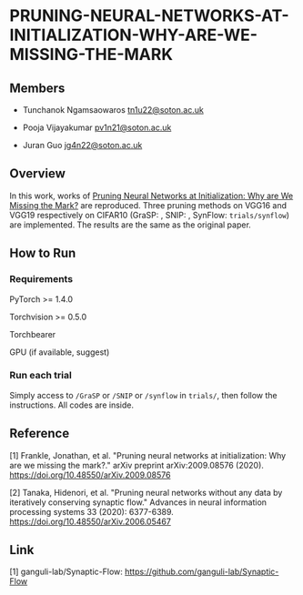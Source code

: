 # PRUNING-NEURAL-NETWORKS-AT-INITIALIZATION-WHY-ARE-WE-MISSING-THE-MARK

## Members

- Tunchanok Ngamsaowaros   tn1u22@soton.ac.uk

- Pooja Vijayakumar        pv1n21@soton.ac.uk

- Juran Guo                jg4n22@soton.ac.uk

## Overview

In this work, works of <a href="https://arxiv.org/abs/2205.09328" target="_blank">Pruning Neural Networks at Initialization: Why are We Missing the Mark?</a> are reproduced. Three pruning methods on VGG16 and VGG19 respectively on CIFAR10 (GraSP: , SNIP: , SynFlow: `trials/synflow`) are implemented. The results are the same as the original paper.

## How to Run

### Requirements

PyTorch >= 1.4.0

Torchvision >= 0.5.0

Torchbearer

GPU (if available, suggest)

### Run each trial

Simply access to `/GraSP` or `/SNIP` or `/synflow` in `trials/`, then follow the instructions. All codes are inside.

## Reference

[1] Frankle, Jonathan, et al. "Pruning neural networks at initialization: Why are we missing the mark?." arXiv preprint arXiv:2009.08576 (2020). https://doi.org/10.48550/arXiv.2009.08576

[2] Tanaka, Hidenori, et al. "Pruning neural networks without any data by iteratively conserving synaptic flow." Advances in neural information processing systems 33 (2020): 6377-6389. https://doi.org/10.48550/arXiv.2006.05467

## Link

[1] ganguli-lab/Synaptic-Flow: https://github.com/ganguli-lab/Synaptic-Flow



